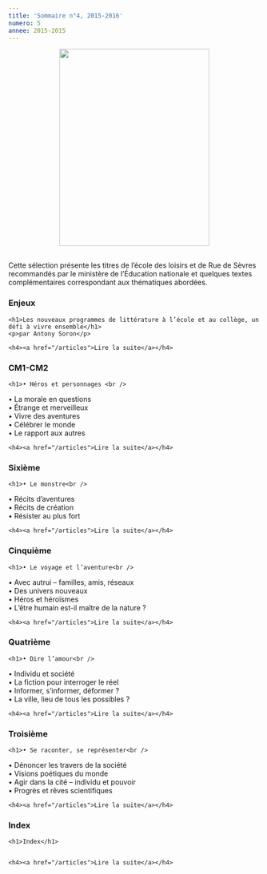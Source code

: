```yaml
---
title: 'Sommaire n°4, 2015-2016'
numero: 5
annee: 2015-2015
---
```

  <img style="margin: 0 auto 30px; display:block;" src="/pages/static/sommaires/images/5-2015-2016-sommaire.jpg" width="300" height="395" alt=""/>
<p class="centre">Cette sélection présente les titres de l’école des loisirs et de Rue de Sèvres recommandés par le ministère de l’Éducation nationale 
  et quelques textes complémentaires correspondant aux thématiques abordées.</p>
  <h3 class="centre">Enjeux</h3>
<div class="article"> 
	
	<h1>Les nouveaux programmes de littérature à l’école et au collège, un défi à vivre ensemble</h1>
	<p>par Antony Soron</p>
	
	<h4><a href="/articles">Lire la suite</a></h4>
</div>
<h3 class="centre">CM1-CM2</h3>
<div class="article">
		
	<h1>• Héros et personnages <br />
• La morale en questions <br />
• Étrange et merveilleux<br />
• Vivre des aventures<br />
• Célébrer le monde<br />
•  Le rapport aux autres</h1>
	
	<h4><a href="/articles">Lire la suite</a></h4>
</div>

<h3 class="centre">Sixième</h3>
<div class="article">
	
	<h1>• Le monstre<br />
• Récits d’aventures<br />
• Récits de création<br />
• Résister au plus fort</h1>
	
	<h4><a href="/articles">Lire la suite</a></h4>
</div>
<h3 class="centre">Cinquième</h3>
<div class="article">
	
	<h1>• Le voyage et l’aventure<br />
• Avec autrui – familles, amis, réseaux<br />
• Des univers nouveaux<br />
• Héros et héroïsmes<br />
• L’être humain est-il maître de la nature ?</h1>
	

	<h4><a href="/articles">Lire la suite</a></h4>
</div>
<h3 class="centre">Quatrième</h3>
<div class="article">
	
	<h1>• Dire l’amour<br />
• Individu et société<br />
• La fiction pour interroger le réel<br />
• Informer, s’informer, déformer ?<br />
• La ville, lieu de tous les possibles ?</h1>
	
	<h4><a href="/articles">Lire la suite</a></h4>
</div>
<h3 class="centre">Troisième</h3>
<div class="article">
	
	<h1>• Se raconter, se représenter<br />
• Dénoncer les travers de la société<br />
• Visions poétiques du monde<br />
• Agir dans la cité – individu et pouvoir<br />
• Progrès et rêves scientifiques</h1>
	
	<h4><a href="/articles">Lire la suite</a></h4>
</div>
<h3 class="centre">Index</h3>
<div class="article">
	
	<h1>Index</h1>
	
	
	<h4><a href="/articles">Lire la suite</a></h4>
</div>
